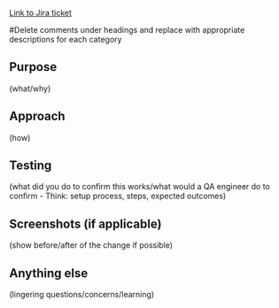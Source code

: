 [Link to Jira ticket](url_goes_here)

#Delete comments under headings and replace with appropriate descriptions for each category

## Purpose 
(what/why)

## Approach 
(how)

## Testing
(what did you do to confirm this works/what would a QA engineer do to confirm - Think: setup process, steps, expected outcomes)

## Screenshots (if applicable)
(show before/after of the change if possible)

## Anything else 
(lingering questions/concerns/learning)
